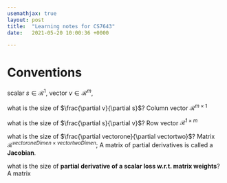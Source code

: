 ```yaml
---
usemathjax: true
layout: post
title:  "Learning notes for CS7643"
date:   2021-05-20 10:00:36 +0000

---
```


# Conventions

scalar $s \in \mathcal{R}^1$, vector $v\in \mathcal{R}^m$,

what is the size of $\frac{\partial v}{\partial s}$?  Column vector $\mathcal{R}^{m\times 1}$

what is the size of $\frac{\partial s}{\partial v}$?  Row vector $\mathcal{R}^{1\times m}$

what is the size of $\frac{\partial vectorone}{\partial vectortwo}$? Matrix $\mathcal{R}^{vectoroneDimen \times vectortwoDimen}$; A matrix of partial derivatives is called a **Jacobian**.

what is the size of **partial derivative of a scalar loss w.r.t. matrix weights**? A matrix  

